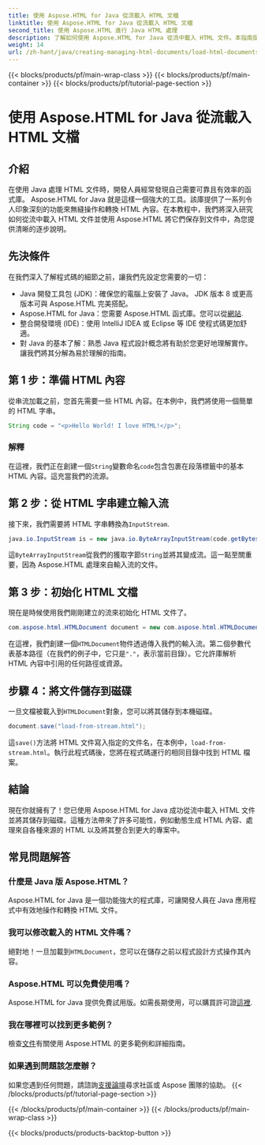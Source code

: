 ```yaml
---
title: 使用 Aspose.HTML for Java 從流載入 HTML 文檔
linktitle: 使用 Aspose.HTML for Java 從流載入 HTML 文檔
second_title: 使用 Aspose.HTML 進行 Java HTML 處理
description: 了解如何使用 Aspose.HTML for Java 從流中載入 HTML 文件。本指南提供了無縫 HTML 操作的逐步教學。
weight: 14
url: /zh-hant/java/creating-managing-html-documents/load-html-documents-from-stream/
---
```


{{< blocks/products/pf/main-wrap-class >}}
{{< blocks/products/pf/main-container >}}
{{< blocks/products/pf/tutorial-page-section >}}

# 使用 Aspose.HTML for Java 從流載入 HTML 文檔

## 介紹
在使用 Java 處理 HTML 文件時，開發人員經常發現自己需要可靠且有效率的函式庫。 Aspose.HTML for Java 就是這樣一個強大的工具。該庫提供了一系列令人印象深刻的功能來無縫操作和轉換 HTML 內容。在本教程中，我們將深入研究如何從流中載入 HTML 文件並使用 Aspose.HTML 將它們保存到文件中，為您提供清晰的逐步說明。
## 先決條件
在我們深入了解程式碼的細節之前，讓我們先設定您需要的一切：
- Java 開發工具包 (JDK)：確保您的電腦上安裝了 Java。 JDK 版本 8 或更高版本可與 Aspose.HTML 完美搭配。
-  Aspose.HTML for Java：您需要 Aspose.HTML 函式庫。您可以從[網站](https://releases.aspose.com/html/java/).
- 整合開發環境 (IDE)：使用 IntelliJ IDEA 或 Eclipse 等 IDE 使程式碼更加舒適。 
- 對 Java 的基本了解：熟悉 Java 程式設計概念將有助於您更好地理解實作。
讓我們將其分解為易於理解的指南。
## 第 1 步：準備 HTML 內容
從串流加載之前，您首先需要一些 HTML 內容。在本例中，我們將使用一個簡單的 HTML 字串。
```java
String code = "<p>Hello World! I love HTML!</p>";
```
### 解釋
在這裡，我們正在創建一個`String`變數命名`code`包含包裹在段落標籤中的基本 HTML 內容。這充當我們的流源。
## 第 2 步：從 HTML 字串建立輸入流
接下來，我們需要將 HTML 字串轉換為`InputStream`.
```java
java.io.InputStream is = new java.io.ByteArrayInputStream(code.getBytes());
```

這`ByteArrayInputStream`從我們的獲取字節`String`並將其變成流。這一點至關重要，因為 Aspose.HTML 處理來自輸入流的文件。
## 第 3 步：初始化 HTML 文檔
現在是時候使用我們剛剛建立的流來初始化 HTML 文件了。
```java
com.aspose.html.HTMLDocument document = new com.aspose.html.HTMLDocument(is, ".");
```

在這裡，我們創建一個`HTMLDocument`物件透過傳入我們的輸入流。第二個參數代表基本路徑（在我們的例子中，它只是`"."`，表示當前目錄）。它允許庫解析 HTML 內容中引用的任何路徑或資源。
## 步驟 4：將文件儲存到磁碟
一旦文檔被載入到`HTMLDocument`對象，您可以將其儲存到本機磁碟。
```java
document.save("load-from-stream.html");
```

這`save()`方法將 HTML 文件寫入指定的文件名，在本例中，`load-from-stream.html`。執行此程式碼後，您將在程式碼運行的相同目錄中找到 HTML 檔案。
## 結論
現在你就擁有了！您已使用 Aspose.HTML for Java 成功從流中載入 HTML 文件並將其儲存到磁碟。這種方法帶來了許多可能性，例如動態生成 HTML 內容、處理來自各種來源的 HTML 以及將其整合到更大的專案中。

## 常見問題解答
### 什麼是 Java 版 Aspose.HTML？
Aspose.HTML for Java 是一個功能強大的程式庫，可讓開發人員在 Java 應用程式中有效地操作和轉換 HTML 文件。
### 我可以修改載入的 HTML 文件嗎？
絕對地！一旦加載到`HTMLDocument`，您可以在儲存之前以程式設計方式操作其內容。
### Aspose.HTML 可以免費使用嗎？
 Aspose.HTML for Java 提供免費試用版。如需長期使用，可以購買許可證[這裡](https://purchase.aspose.com/buy).
### 我在哪裡可以找到更多範例？
檢查[文件](https://reference.aspose.com/html/java/)有關使用 Aspose.HTML 的更多範例和詳細指南。
### 如果遇到問題該怎麼辦？
如果您遇到任何問題，請諮詢[支援論壇](https://forum.aspose.com/c/html/29)尋求社區或 Aspose 團隊的協助。
{{< /blocks/products/pf/tutorial-page-section >}}

{{< /blocks/products/pf/main-container >}}
{{< /blocks/products/pf/main-wrap-class >}}

{{< blocks/products/products-backtop-button >}}
